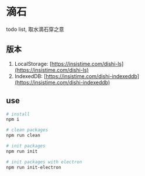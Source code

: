 # 滴石

todo list, 取水滴石穿之意

## 版本

1. LocalStorage: [https://insistime.com/dishi-ls](https://insistime.com/dishi-ls)
2. IndexedDB: [https://insistime.com/dishi-indexeddb](https://insistime.com/dishi-indexeddb)

## use

```bash
# install
npm i

# clean packages
npm run clean

# init packages
npm run init

# init packages with electron
npm run init-electron
```
